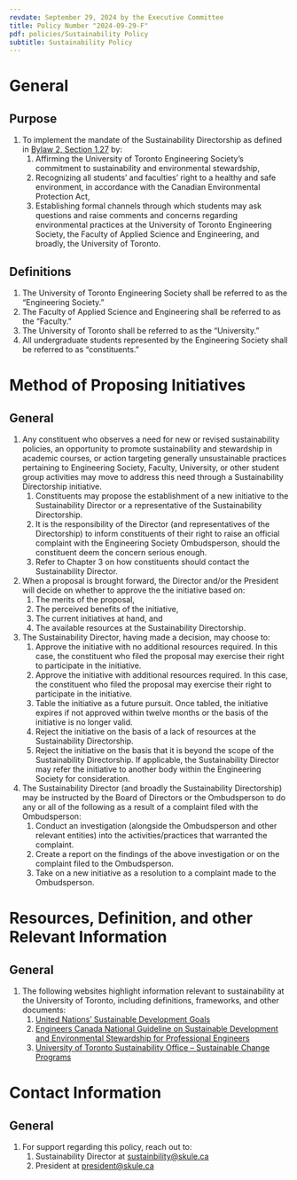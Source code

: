 ```yaml
---
revdate: September 29, 2024 by the Executive Committee
title: Policy Number "2024-09-29-F"
pdf: policies/Sustainability Policy
subtitle: Sustainability Policy
---
```


# General

## Purpose
1. To implement the mandate of the Sustainability Directorship as defined in [Bylaw 2, Section 1.27](../bylaw-2.md) by:
   1. Affirming the University of Toronto Engineering Society’s commitment to sustainability and environmental stewardship,
   1. Recognizing all students’ and faculties’ right to a healthy and safe environment, in accordance with the Canadian Environmental Protection Act,
   1. Establishing formal channels through which students may ask questions and raise comments and concerns regarding environmental practices at the University of Toronto Engineering Society, the Faculty of Applied Science and Engineering, and broadly, the University of Toronto.

## Definitions
1. The University of Toronto Engineering Society shall be referred to as the “Engineering Society.”
1. The Faculty of Applied Science and Engineering shall be referred to as the “Faculty.”
1. The University of Toronto shall be referred to as the “University.”
1. All undergraduate students represented by the Engineering Society shall be referred to as “constituents.”

# Method of Proposing Initiatives

## General
1. Any constituent who observes a need for new or revised sustainability policies, an opportunity to promote sustainability and stewardship in academic courses, or action targeting generally unsustainable practices pertaining to Engineering Society, Faculty, University, or other student group activities may move to address this need through a Sustainability Directorship initiative.
   1. Constituents may propose the establishment of a new initiative to the Sustainability Director or a representative of the Sustainability Directorship.
   1. It is the responsibility of the Director (and representatives of the Directorship) to inform constituents of their right to raise an official complaint with the Engineering Society Ombudsperson, should the constituent deem the concern serious enough.
   1. Refer to Chapter 3 on how constituents should contact the Sustainability Director.
1. When a proposal is brought forward, the Director and/or the President will decide on whether to approve the the initiative based on:
   1. The merits of the proposal,
   1. The perceived benefits of the initiative,
   1. The current initiatives at hand, and
   1. The available resources at the Sustainability Directorship.
1. The Sustainability Director, having made a decision, may choose to:
   1. Approve the initiative with no additional resources required. In this case, the constituent who filed the proposal may exercise their right to participate in the initiative.
   1. Approve the initiative with additional resources required. In this case, the constituent who filed the proposal may exercise their right to participate in the initiative.
   1. Table the initiative as a future pursuit. Once tabled, the initiative expires if not approved within twelve months or the basis of the initiative is no longer valid.
   1. Reject the initiative on the basis of a lack of resources at the Sustainability Directorship.
   1. Reject the initiative on the basis that it is beyond the scope of the Sustainability Directorship. If applicable, the Sustainability Director may refer the initiative to another body within the Engineering Society for consideration.
1. The Sustainability Director (and broadly the Sustainability Directorship) may be instructed by the Board of Directors or the Ombudsperson to do any or all of the following as a result of a complaint filed with the Ombudsperson:
   1. Conduct an investigation (alongside the Ombudsperson and other relevant entities) into the activities/practices that warranted the complaint.
   1. Create a report on the findings of the above investigation or on the complaint filed to the Ombudsperson.
   1. Take on a new initiative as a resolution to a complaint made to the Ombudsperson.

# Resources, Definition, and other Relevant Information

## General
1. The following websites highlight information relevant to sustainability at the University of Toronto, including definitions, frameworks, and other documents:
   1. [United Nations’ Sustainable Development Goals](https://sdgs.un.org/goals)
   1. [Engineers Canada National Guideline on Sustainable Development and Environmental Stewardship for Professional Engineers](https://engineerscanada.ca/guidelines-and-papers/national-guideline-on-sustainable-development-and-environmental-stewardship-for-professional-engineers#definitions)
   1. [University of Toronto Sustainability Office – Sustainable Change Programs](https://www.fs.utoronto.ca/sustainability/sustainable-change-programs/)

# Contact Information

## General
1. For support regarding this policy, reach out to:
   1. Sustainability Director at sustainbility@skule.ca
   1. President at president@skule.ca
